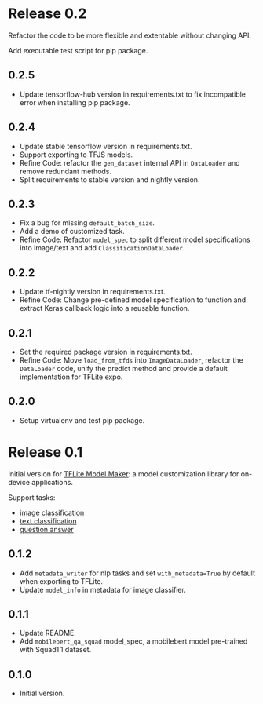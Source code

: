# Release 0.2

Refactor the code to be more flexible and extentable without changing API.

Add executable test script for pip package.

## 0.2.5

*   Update tensorflow-hub version in requirements.txt to fix incompatible error
    when installing pip package.

## 0.2.4

*   Update stable tensorflow version in requirements.txt.
*   Support exporting to TFJS models.
*   Refine Code: refactor the `gen_dataset` internal API in `DataLoader` and
    remove redundant methods.
*   Split requirements to stable version and nightly version.

## 0.2.3

*   Fix a bug for missing `default_batch_size`.
*   Add a demo of customized task.
*   Refine Code: Refactor `model_spec` to split different model specifications
    into image/text and add `ClassificationDataLoader`.

## 0.2.2

*   Update tf-nightly version in requirements.txt.
*   Refine Code: Change pre-defined model specification to function and extract
    Keras callback logic into a reusable function.

## 0.2.1

*   Set the required package version in requirements.txt.
*   Refine Code: Move `load_from_tfds` into `ImageDataLoader`, refactor the
    `DataLoader` code, unify the predict method and provide a default
    implementation for TFLite expo.

## 0.2.0

*   Setup virtualenv and test pip package.

# Release 0.1

Initial version for
[TFLite Model Maker](https://www.tensorflow.org/lite/guide/model_maker): a model
customization library for on-device applications.

Support tasks:

*   [image classification](https://www.tensorflow.org/lite/tutorials/model_maker_image_classification)
*   [text classification](https://www.tensorflow.org/lite/tutorials/model_maker_text_classification)
*   [question answer](https://www.tensorflow.org/lite/tutorials/model_maker_question_answer)

## 0.1.2

*   Add `metadata_writer` for nlp tasks and set `with_metadata=True` by default
    when exporting to TFLite.
*   Update `model_info` in metadata for image classifier.

## 0.1.1

*   Update README.
*   Add `mobilebert_qa_squad` model_spec, a mobilebert model pre-trained with
    Squad1.1 dataset.

## 0.1.0

*   Initial version.
